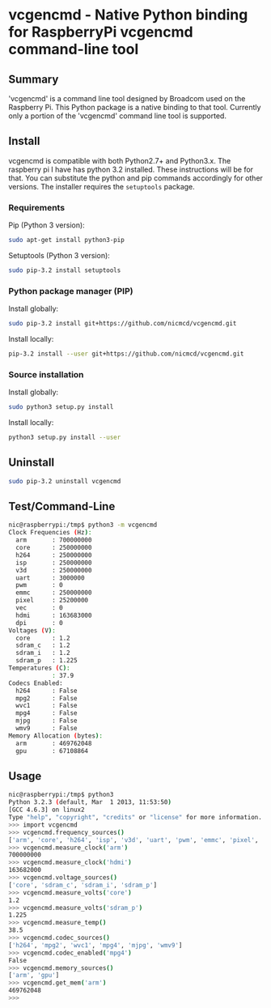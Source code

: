 # vcgencmd - Native Python binding for RaspberryPi vcgencmd command-line tool

## Summary

'vcgencmd' is a command line tool designed by Broadcom used on the Raspberry Pi.
This Python package is a native binding to that tool. Currently only a portion
of the 'vcgencmd' command line tool is supported.

## Install

vcgencmd is compatible with both Python2.7+ and Python3.x. The raspberry pi I
have has python 3.2 installed. These instructions will be for that. You can
substitute the python and pip commands accordingly for other versions.
The installer requires the `setuptools` package.

### Requirements
Pip (Python 3 version):
```bash
sudo apt-get install python3-pip
```
Setuptools (Python 3 version):
```bash
sudo pip-3.2 install setuptools
```

### Python package manager (PIP)
Install globally:
```bash
sudo pip-3.2 install git+https://github.com/nicmcd/vcgencmd.git
```
Install locally:
```bash
pip-3.2 install --user git+https://github.com/nicmcd/vcgencmd.git
```

### Source installation
Install globally:
```bash
sudo python3 setup.py install
```
Install locally:
```bash
python3 setup.py install --user
```

## Uninstall
```bash
sudo pip-3.2 uninstall vcgencmd
```

## Test/Command-Line
```bash
nic@raspberrypi:/tmp$ python3 -m vcgencmd
Clock Frequencies (Hz):
  arm       : 700000000
  core      : 250000000
  h264      : 250000000
  isp       : 250000000
  v3d       : 250000000
  uart      : 3000000
  pwm       : 0
  emmc      : 250000000
  pixel     : 25200000
  vec       : 0
  hdmi      : 163683000
  dpi       : 0
Voltages (V):
  core      : 1.2
  sdram_c   : 1.2
  sdram_i   : 1.2
  sdram_p   : 1.225
Temperatures (C):
            : 37.9
Codecs Enabled:
  h264      : False
  mpg2      : False
  wvc1      : False
  mpg4      : False
  mjpg      : False
  wmv9      : False
Memory Allocation (bytes):
  arm       : 469762048
  gpu       : 67108864
```

## Usage
```bash
nic@raspberrypi:/tmp$ python3
Python 3.2.3 (default, Mar  1 2013, 11:53:50)
[GCC 4.6.3] on linux2
Type "help", "copyright", "credits" or "license" for more information.
>>> import vcgencmd
>>> vcgencmd.frequency_sources()
['arm', 'core', 'h264', 'isp', 'v3d', 'uart', 'pwm', 'emmc', 'pixel', 'vec', 'hdmi', 'dpi']
>>> vcgencmd.measure_clock('arm')
700000000
>>> vcgencmd.measure_clock('hdmi')
163682000
>>> vcgencmd.voltage_sources()
['core', 'sdram_c', 'sdram_i', 'sdram_p']
>>> vcgencmd.measure_volts('core')
1.2
>>> vcgencmd.measure_volts('sdram_p')
1.225
>>> vcgencmd.measure_temp()
38.5
>>> vcgencmd.codec_sources()
['h264', 'mpg2', 'wvc1', 'mpg4', 'mjpg', 'wmv9']
>>> vcgencmd.codec_enabled('mpg4')
False
>>> vcgencmd.memory_sources()
['arm', 'gpu']
>>> vcgencmd.get_mem('arm')
469762048
>>>
``` 
